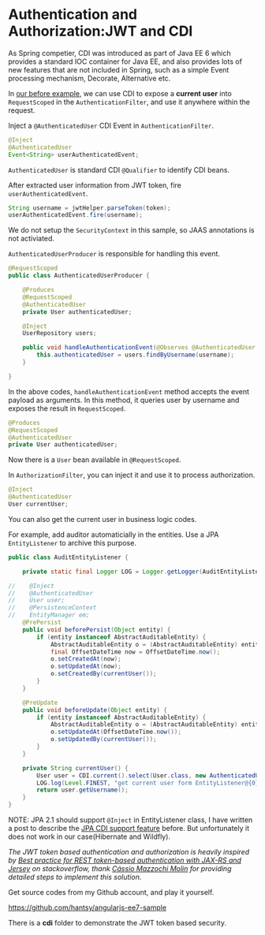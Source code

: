 # Authentication and Authorization:JWT and CDI

As Spring competier, CDI was introduced as part of Java EE 6 which provides a standard IOC container for Java EE, and also provides lots of new features that are not included in Spring, such as a simple Event processing mechanism, Decorate, Alternative etc.

In [our before example](https://github.com/hantsy/angularjs-ee7-sample/wiki/5a-security-jwt), we can use CDI to expose a **current user** into `RequestScoped` in the `AuthenticationFilter`, and use it anywhere within the request.

Inject a `@AuthenticatedUser` CDI Event in `AuthenticationFilter`.

```java
@Inject
@AuthenticatedUser
Event<String> userAuthenticatedEvent;
```

`AuthenticatedUser` is standard CDI `@Qualifier` to identify CDI beans.

After extracted user information from JWT token, fire `userAuthenticatedEvent`.

```java
String username = jwtHelper.parseToken(token);
userAuthenticatedEvent.fire(username);
```

We do not setup the `SecurityContext` in this sample, so JAAS annotations is not activiated.

`AuthenticatedUserProducer` is responsible for handling this event.

```java
@RequestScoped
public class AuthenticatedUserProducer {

    @Produces
    @RequestScoped
    @AuthenticatedUser
    private User authenticatedUser;

    @Inject
    UserRepository users;

    public void handleAuthenticationEvent(@Observes @AuthenticatedUser String username) {
        this.authenticatedUser = users.findByUsername(username);
    }

}
```

In the above codes, `handleAuthenticationEvent` method accepts the event payload as arguments. In this method, it queries user by username and exposes the result in `RequestScoped`.

```java
@Produces
@RequestScoped
@AuthenticatedUser
private User authenticatedUser;
```

Now there is a `User` bean available in `@RequestScoped`.

In `AuthorizationFilter`, you can inject it and use it to process authorization.

```java
@Inject
@AuthenticatedUser
User currentUser;
```

You can also get the current user in business logic codes. 

For example, add auditor automaticially in the entities. Use a JPA `EntityListener` to archive this purpose.

```java
public class AuditEntityListener {

    private static final Logger LOG = Logger.getLogger(AuditEntityListener.class.getName());

//    @Inject
//    @AuthenticatedUser
//    User user;
//    @PersistenceContext
//    EntityManager em;
    @PrePersist
    public void beforePersist(Object entity) {
        if (entity instanceof AbstractAuditableEntity) {
            AbstractAuditableEntity o = (AbstractAuditableEntity) entity;
            final OffsetDateTime now = OffsetDateTime.now();
            o.setCreatedAt(now);
            o.setUpdatedAt(now);
            o.setCreatedBy(currentUser());
        }
    }

    @PreUpdate
    public void beforeUpdate(Object entity) {
        if (entity instanceof AbstractAuditableEntity) {
            AbstractAuditableEntity o = (AbstractAuditableEntity) entity;
            o.setUpdatedAt(OffsetDateTime.now());
            o.setUpdatedBy(currentUser());
        }
    }

    private String currentUser() {
        User user = CDI.current().select(User.class, new AuthenticatedUserLiteral()).get();
        LOG.log(Level.FINEST, "get current user form EntityListener@{0}", user);
        return user.getUsername();
    }
}
```

NOTE: JPA 2.1 should support `@Inject` in EntityListener class, I have written a post to describe the [JPA CDI support feature](https://github.com/hantsy/ee7-sandbox/wiki/jpa-cdi) before. But unfortunately it does not work in our case(Hibernate and Wildfly).

*The JWT token based authentication and authorization is heavily inspired by [Best practice for REST token-based authentication with JAX-RS and Jersey](http://stackoverflow.com/questions/26777083/best-practice-for-rest-token-based-authentication-with-jax-rs-and-jersey/26778123?noredirect=1#comment72345930_26778123) on stackoverflow, thank [Cássio Mazzochi Molin](http://stackoverflow.com/users/1426227/c%c3%a1ssio-mazzochi-molin) for providing detailed steps to implement this solution.*

Get source codes from my Github account, and play it yourself.

https://github.com/hantsy/angularjs-ee7-sample

There is a **cdi** folder to demonstrate the JWT token based security.